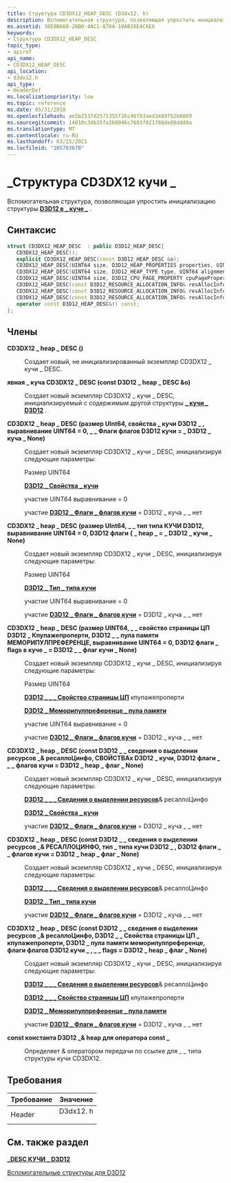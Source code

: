 ```yaml
---
title: Структура CD3DX12_HEAP_DESC (D3dx12. h)
description: Вспомогательная структура, позволяющая упростить инициализацию структуры D3D12 в \_ куче \_ .
ms.assetid: 38E0BA60-2BB0-4AC1-870A-10AB16E4C6E6
keywords:
- Структура CD3DX12_HEAP_DESC
topic_type:
- apiref
api_name:
- CD3DX12_HEAP_DESC
api_location:
- d3dx12.h
api_type:
- HeaderDef
ms.localizationpriority: low
ms.topic: reference
ms.date: 05/31/2018
ms.openlocfilehash: ae5b2537d2571355f26c46f03aed3489fb2b6069
ms.sourcegitcommit: 14010c34b35fa268046c7683f021f86de08ddd0a
ms.translationtype: MT
ms.contentlocale: ru-RU
ms.lasthandoff: 03/15/2021
ms.locfileid: "105703678"
---
```

# <a name="cd3dx12_heap_desc-structure"></a>\_Структура CD3DX12 кучи \_

Вспомогательная структура, позволяющая упростить инициализацию структуры [**D3D12 в \_ куче \_**](/windows/desktop/api/d3d12/ns-d3d12-d3d12_heap_desc) .

## <a name="syntax"></a>Синтаксис


```C++
struct CD3DX12_HEAP_DESC  : public D3D12_HEAP_DESC{
   CD3DX12_HEAP_DESC();
   explicit CD3DX12_HEAP_DESC(const D3D12_HEAP_DESC &o);
   CD3DX12_HEAP_DESC(UINT64 size, D3D12_HEAP_PROPERTIES properties, UINT64 alignment = 0, D3D12_HEAP_FLAGS flags = D3D12_HEAP_FLAG_NONE);
   CD3DX12_HEAP_DESC(UINT64 size, D3D12_HEAP_TYPE type, UINT64 alignment = 0, D3D12_HEAP_FLAGS flags = D3D12_HEAP_FLAG_NONE);
   CD3DX12_HEAP_DESC(UINT64 size, D3D12_CPU_PAGE_PROPERTY cpuPageProperty, D3D12_MEMORY_POOL memoryPoolPreference, UINT64 alignment = 0, D3D12_HEAP_FLAGS flags = D3D12_HEAP_FLAG_NONE);
   CD3DX12_HEAP_DESC(const D3D12_RESOURCE_ALLOCATION_INFO& resAllocInfo, D3D12_HEAP_PROPERTIES properties, D3D12_HEAP_FLAGS flags = D3D12_HEAP_FLAG_NONE);
   CD3DX12_HEAP_DESC(const D3D12_RESOURCE_ALLOCATION_INFO& resAllocInfo, D3D12_HEAP_TYPE type, D3D12_HEAP_FLAGS flags = D3D12_HEAP_FLAG_NONE);
   CD3DX12_HEAP_DESC(const D3D12_RESOURCE_ALLOCATION_INFO& resAllocInfo, D3D12_CPU_PAGE_PROPERTY cpuPageProperty, D3D12_MEMORY_POOL memoryPoolPreference, D3D12_HEAP_FLAGS flags = D3D12_HEAP_FLAG_NONE);
   operator const D3D12_HEAP_DESC&() const;
};
```



## <a name="members"></a>Члены

<dl> <dt>

**CD3DX12 \_ heap \_ DESC ()**
</dt> <dd>

Создает новый, не инициализированный экземпляр CD3DX12 \_ кучи \_ DESC.

</dd> <dt>

**явная \_ куча CD3DX12 \_ DESC (const D3D12 \_ heap \_ DESC &o)**
</dt> <dd>

Создает новый экземпляр CD3DX12 \_ кучи \_ DESC, инициализируемый с содержимым другой структуры [**\_ кучи \_ D3D12**](/windows/desktop/api/d3d12/ns-d3d12-d3d12_heap_desc) .

</dd> <dt>

**CD3DX12 \_ heap \_ DESC (размер UInt64, свойства \_ кучи D3D12 \_ , выравнивание UINT64 = 0, \_ \_ Флаги флагов D3D12 кучи = \_ D3D12 \_ куча \_ None)**
</dt> <dd>

Создает новый экземпляр CD3DX12 \_ кучи \_ DESC, инициализируя следующие параметры:

Размер UINT64

[**D3D12 \_ Свойства \_ кучи**](/windows/desktop/api/d3d12/ns-d3d12-d3d12_heap_properties)

участие UINT64 выравнивание = 0

участие [**D3D12 \_ Флаги \_ флагов кучи**](/windows/desktop/api/d3d12/ne-d3d12-d3d12_heap_flags) = D3D12 \_ куча \_ \_ нет

</dd> <dt>

**CD3DX12 \_ heap \_ DESC (размер UInt64, \_ \_ тип типа КУЧИ D3D12, выравнивание UINT64 = 0, D3D12 флаги { \_ heap \_ = \_ D3D12 \_ кучи \_ None)**
</dt> <dd>

Создает новый экземпляр CD3DX12 \_ кучи \_ DESC, инициализируя следующие параметры:

Размер UINT64

[**D3D12 \_ Тип \_ типа кучи**](/windows/desktop/api/d3d12/ne-d3d12-d3d12_heap_type)

участие UINT64 выравнивание = 0

участие [**D3D12 \_ Флаги \_ флагов кучи**](/windows/desktop/api/d3d12/ne-d3d12-d3d12_heap_flags) = D3D12 \_ куча \_ \_ нет

</dd> <dt>

**CD3DX12 \_ heap \_ DESC (размер UINT64, \_ \_ свойство страницы ЦП D3D12 \_ Кпупажепроперти, D3D12 \_ \_ пула памяти МЕМОРИПУЛПРЕФЕРЕНЦЕ, выравнивание UINT64 = 0, D3D12 флаги \_ flags в куче \_ = D3D12 \_ \_ флаг кучи \_ None)**
</dt> <dd>

Создает новый экземпляр CD3DX12 \_ кучи \_ DESC, инициализируя следующие параметры:

Размер UINT64

[**D3D12 \_ \_ \_ Свойство страницы ЦП**](/windows/desktop/api/d3d12/ne-d3d12-d3d12_cpu_page_property) кпупажепроперти

[**D3D12 \_ Меморипулпреференце \_ пула памяти**](/windows/desktop/api/d3d12/ne-d3d12-d3d12_memory_pool)

участие UINT64 выравнивание = 0

участие [**D3D12 \_ Флаги \_ флагов кучи**](/windows/desktop/api/d3d12/ne-d3d12-d3d12_heap_flags) = D3D12 \_ куча \_ \_ нет

</dd> <dt>

**CD3DX12 \_ heap \_ DESC (const D3D12 \_ \_ сведения о выделении ресурсов \_& ресаллоЦинфо, СВОЙСТВАх D3D12 \_ кучи, D3D12 флаги \_ \_ \_ флагов кучи = D3D12 \_ heap \_ флаг \_ None)**
</dt> <dd>

Создает новый экземпляр CD3DX12 \_ кучи \_ DESC, инициализируя следующие параметры:

[**D3D12 \_ \_ \_ Сведения о выделении ресурсов**](/windows/desktop/api/d3d12/ns-d3d12-d3d12_resource_allocation_info)& ресаллоЦинфо

[**D3D12 \_ Свойства \_ кучи**](/windows/desktop/api/d3d12/ns-d3d12-d3d12_heap_properties)

участие [**D3D12 \_ Флаги \_ флагов кучи**](/windows/desktop/api/d3d12/ne-d3d12-d3d12_heap_flags) = D3D12 \_ куча \_ \_ нет

</dd> <dt>

**CD3DX12 \_ heap \_ DESC (const D3D12 \_ \_ сведения о выделении ресурсов \_& РЕСАЛЛОЦИНФО, тип \_ типа кучи D3D12 \_ , D3D12 флаги \_ \_ флагов кучи = D3D12 \_ heap \_ флаг \_ None)**
</dt> <dd>

Создает новый экземпляр CD3DX12 \_ кучи \_ DESC, инициализируя следующие параметры:

[**D3D12 \_ \_ \_ Сведения о выделении ресурсов**](/windows/desktop/api/d3d12/ns-d3d12-d3d12_resource_allocation_info)& ресаллоЦинфо

[**D3D12 \_ Тип \_ типа кучи**](/windows/desktop/api/d3d12/ne-d3d12-d3d12_heap_type)

участие [**D3D12 \_ Флаги \_ флагов кучи**](/windows/desktop/api/d3d12/ne-d3d12-d3d12_heap_flags) = D3D12 \_ куча \_ \_ нет

</dd> <dt>

**CD3DX12 \_ heap \_ DESC (const D3D12 \_ \_ сведения о выделении ресурсов \_& ресаллоЦинфо, D3D12 \_ \_ Свойства страницы ЦП \_ кпупажепроперти, D3D12 \_ пула памяти меморипулпреференце, флаги флагов D3D12 кучи \_ , \_ \_ flags = D3D12 \_ heap \_ флаг \_ None)**
</dt> <dd>

Создает новый экземпляр CD3DX12 \_ кучи \_ DESC, инициализируя следующие параметры:

[**D3D12 \_ \_ \_ Сведения о выделении ресурсов**](/windows/desktop/api/d3d12/ns-d3d12-d3d12_resource_allocation_info)& ресаллоЦинфо

[**D3D12 \_ \_ \_ Свойство страницы ЦП**](/windows/desktop/api/d3d12/ne-d3d12-d3d12_cpu_page_property) кпупажепроперти

[**D3D12 \_ Меморипулпреференце \_ пула памяти**](/windows/desktop/api/d3d12/ne-d3d12-d3d12_memory_pool)

участие [**D3D12 \_ Флаги \_ флагов кучи**](/windows/desktop/api/d3d12/ne-d3d12-d3d12_heap_flags) = D3D12 \_ куча \_ \_ нет

</dd> <dt>

**const константа D3D12 \_& heap для оператора const \_**
</dt> <dd>

Определяет & оператором передачи по ссылке для \_ \_ типа структуры кучи CD3DX12.

</dd> </dl>

## <a name="requirements"></a>Требования



| Требование | Значение |
|-------------------|-------------------------------------------------------------------------------------|
| Header<br/> | <dl> <dt>D3dx12. h</dt> </dl> |



## <a name="see-also"></a>См. также раздел

<dl> <dt>

[**\_DESC КУЧИ \_ D3D12**](/windows/desktop/api/d3d12/ns-d3d12-d3d12_heap_desc)
</dt> <dt>

[Вспомогательные структуры для D3D12](helper-structures-for-d3d12.md)
</dt> </dl>

 

 





